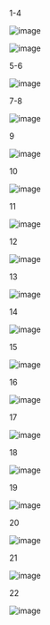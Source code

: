1-4

![image](https://github.com/user-attachments/assets/1047db0a-a157-4823-8714-f73fe4bab2be)

![image](https://github.com/user-attachments/assets/99a069ea-af53-4507-b90b-745a21ac83c4)


5-6

![image](https://github.com/user-attachments/assets/70828561-6286-41f2-aec6-cbcf7798c403)

7-8

![image](https://github.com/user-attachments/assets/14283a60-17f1-4c5f-bae5-d20ac40b81c3)

9

![image](https://github.com/user-attachments/assets/3f39a37e-459d-4bd0-bdb4-7e23d826a12f)

10

![image](https://github.com/user-attachments/assets/f954c811-6e93-49d4-8071-197c7ad05641)

11

![image](https://github.com/user-attachments/assets/c8f83a90-fc06-4807-8250-d1ad2bb3cc60)

12

![image](https://github.com/user-attachments/assets/9da735f2-c522-4e88-b2d6-7a21f77a6654)

13

![image](https://github.com/user-attachments/assets/9d266b80-20b6-4b22-9979-4873045773b1)

14

![image](https://github.com/user-attachments/assets/485a5bcc-734c-4dc2-8750-2699c704ffb3)

15

![image](https://github.com/user-attachments/assets/e087742e-3b55-47ca-b8bb-6906579cb086)

16

![image](https://github.com/user-attachments/assets/a463decd-a93f-4ec9-8ab3-0fd7b5d55339)

17

![image](https://github.com/user-attachments/assets/85ba5f9c-5ff4-432b-91dc-640ee1179b1a)

18

![image](https://github.com/user-attachments/assets/e5a99729-cde3-4c03-9249-2c5763c85a84)

19

![image](https://github.com/user-attachments/assets/8e19b977-aec8-4f9e-9aa7-e010cb3a8c77)

20

![image](https://github.com/user-attachments/assets/06e8b489-6fc8-473f-bce1-01fcd7cc493a)

21

![image](https://github.com/user-attachments/assets/434c2037-c89c-4b64-ad6d-1a981986fba9)

22

![image](https://github.com/user-attachments/assets/62b8d508-d8e6-476c-80ff-fe59fbf43e03)

